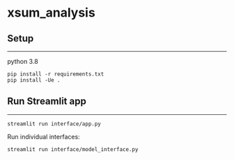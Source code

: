 # xsum_analysis
## Setup
---
python 3.8
```
pip install -r requirements.txt
pip install -Ue .
```

## Run Streamlit app
---
```
streamlit run interface/app.py
```
Run individual interfaces:
```
streamlit run interface/model_interface.py
```
